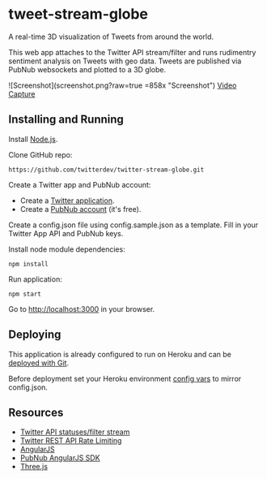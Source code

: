 tweet-stream-globe
==========

A real-time 3D visualization of Tweets from around the world.

This web app attaches to the Twitter API stream/filter and runs rudimentry sentiment analysis on Tweets with geo data. Tweets are published via PubNub websockets and plotted to a 3D globe.

![Screenshot](screenshot.png?raw=true =858x "Screenshot")
[Video Capture](https://vimeo.com/104759844)

Installing and Running
----

Install [Node.js](http://nodejs.org/).

Clone GitHub repo:

```
https://github.com/twitterdev/twitter-stream-globe.git
```

Create a Twitter app and PubNub account:

- Create a [Twitter application](https://apps.twitter.com).
- Create a [PubNub account](https://admin.pubnub.com/#signup) (it's free).

Create a config.json file using config.sample.json as a template. Fill in your Twitter App API and PubNub keys.

Install node module dependencies:

```
npm install 
```

Run application:

```
npm start
```

Go to [http://localhost:3000](http://localhost:3000) in your browser.


Deploying
---
This application is already configured to run on Heroku and can be [deployed with Git](https://devcenter.heroku.com/articles/git).

Before deployment set your Heroku environment [config vars](https://devcenter.heroku.com/articles/config-vars) to mirror config.json.


Resources
----
- [Twitter API statuses/filter stream](https://dev.twitter.com/docs/api/1.1/post/statuses/filter)
- [Twitter REST API Rate Limiting](https://dev.twitter.com/docs/rate-limiting/1.1)
- [AngularJS](https://angularjs.org/)
- [PubNub AngularJS SDK](https://github.com/pubnub/pubnub-angular)
- [Three.js](http://threejs.org/)
